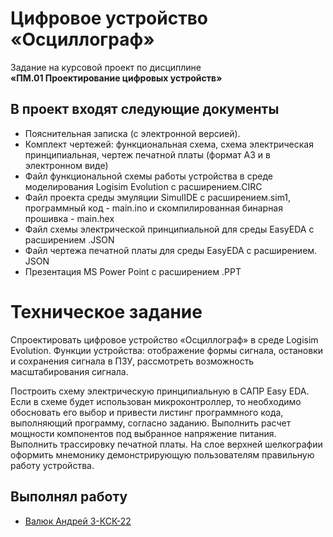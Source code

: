 
# Цифровое устройство «Осциллограф»

Задание на курсовой проект по дисциплине \
**«ПМ.01 Проектирование цифровых устройств»**


## В проект входят следующие документы

- Пояснительная записка (с электронной версией).
- Комплект чертежей: функциональная схема, схема электрическая принципиальная, чертеж печатной платы (формат A3 и в электронном виде)
- Файл функциональной схемы работы устройства в среде моделирования Logisim Evolution с расширением.CIRC
- Файл проекта среды эмуляции SimulIDE с расширением.sim1, программный код - main.ino и скомпилированная бинарная прошивка - main.hex
- Файл схемы электрической принципиальной для среды EasyEDA с расширением .JSON
- Файл чертежа печатной платы для среды EasyEDA с расширением. JSON
- Презентация MS Power Point с расширением .PPT


# Техническое задание

Спроектировать цифровое устройство «Осциллограф» в среде Logisim Evolution. Функции устройства: отображение формы сигнала, остановки и сохранения сигнала в ПЗУ, рассмотреть возможность масштабирования сигнала.

Построить схему электрическую принципиальную в САПР Easy EDA. Если в схеме будет использован микроконтроллер, то необходимо обосновать его выбор и привести листинг программного кода, выполняющий программу, согласно заданию. Выполнить расчет мощности компонентов под выбранное напряжение питания. Выполнить трассировку печатной платы. На слое верхней шелкографии оформить мнемонику демонстрирующую пользователям правильную работу устройства.


## Выполнял работу

- [Валюк Андрей 3-КСК-22](https://github.com/eterline)

